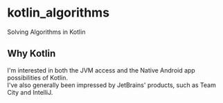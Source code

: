 # kotlin_algorithms
Solving Algorithms in Kotlin

## Why Kotlin

I'm interested in both the JVM access and the Native Android app possibilities of Kotlin.  
I've also generally been impressed by JetBrains' products, such as Team City and IntelliJ.